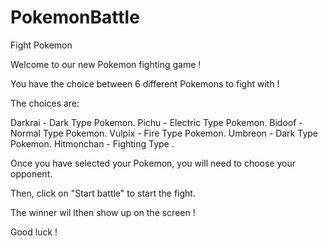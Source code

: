 # PokemonBattle 
Fight Pokemon 
 
 
Welcome to our new Pokemon fighting game ! 
 
You have the choice between 6 different Pokemons to fight with ! 
 
The choices are: 
 
Darkrai - Dark Type Pokemon. 
Pichu - Electric Type Pokemon. 
Bidoof - Normal Type Pokemon. 
Vulpix - Fire Type Pokemon. 
Umbreon - Dark Type Pokemon. 
Hitmonchan - Fighting Type . 
 
Once you have selected your Pokemon, you will need to choose your opponent. 
 
Then, click on "Start battle" to start the fight. 
 
The winner wil lthen show up on the screen ! 
 
 
Good luck ! 

